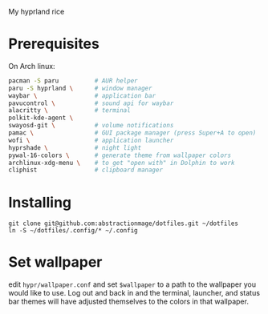 My hyprland rice

# Prerequisites
On Arch linux:
```bash
pacman -S paru          # AUR helper
paru -S hyprland \      # window manager
waybar \                # application bar
pavucontrol \           # sound api for waybar 
alacritty \             # terminal
polkit-kde-agent \       
swayosd-git \           # volume notifications
pamac \                 # GUI package manager (press Super+A to open) 
wofi \                  # application launcher
hyprshade \             # night light 
pywal-16-colors \       # generate theme from wallpaper colors
archlinux-xdg-menu \    # to get "open with" in Dolphin to work
cliphist                # clipboard manager
```

# Installing
```
git clone git@github.com:abstractionmage/dotfiles.git ~/dotfiles
ln -S ~/dotfiles/.config/* ~/.config
```

# Set wallpaper
edit `hypr/wallpaper.conf` and set `$wallpaper` to a path to the wallpaper you would like to use. Log out and back in and the terminal, launcher, and status bar themes will have adjusted themselves to the colors in that wallpaper.  